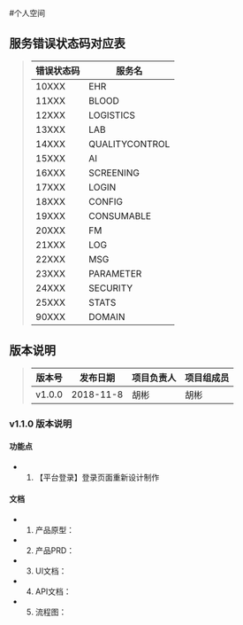#个人空间

## 服务错误状态码对应表
>|错误状态码      | 服务名              |
>|-----          |-----                |
>|10XXX          |EHR                  | 
>|11XXX          |BLOOD                |
>|12XXX          |LOGISTICS            |
>|13XXX          |LAB                  |
>|14XXX          |QUALITYCONTROL       |
>|15XXX          |AI                   |
>|16XXX          |SCREENING            |
>|17XXX          |LOGIN                |
>|18XXX          |CONFIG               |
>|19XXX          |CONSUMABLE           |
>|20XXX          |FM                   |
>|21XXX          |LOG                  |
>|22XXX          |MSG                  |
>|23XXX          |PARAMETER            |
>|24XXX          |SECURITY             |
>|25XXX          |STATS                |
>|90XXX          |DOMAIN               |


## 版本说明

>|版本号      | 发布日期              |项目负责人  |项目组成员                       |
>|-----      |-----                  |-----       |-----                           |
>|v1.0.0     |2018-11-8              |胡彬        |胡彬                              |



### v1.1.0 版本说明

#### 功能点
* 1.  【平台登录】登录页面重新设计制作

#### 文档
* 1. 产品原型：
* 2. 产品PRD：
* 3. UI文档：
* 4. API文档：
* 5. 流程图：

